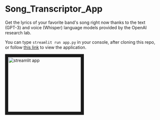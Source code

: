 # Song_Transcriptor_App
Get the lyrics of your favorite band's song right now thanks to the text (GPT-3) and voice (Whisper) language models provided by the OpenAI research lab.

You can type `streamlit run app.py` in your console, after cloning this repo, or follow [this link](https://bartekkrzepkowski-song-transcriptor-app-streamlit-app-e3htiq.streamlitapp.com/) to view the application.

<a href="https://www.youtube.com/watch?v=5XqY8TUcR0c" target="_blank"><img src="http://img.youtube.com/vi/YOUTUBE_VIDEO_ID_HERE/0.jpg" 
alt="streamlit app" width="240" height="180" border="10" /></a>
